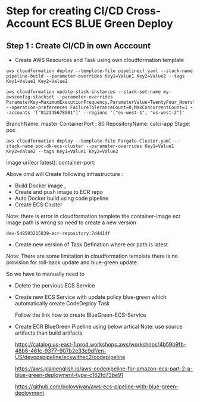 # Step for creating CI/CD Cross-Account ECS BLUE Green Deploy



## Step 1 : Create CI/CD in own Acccount 

- Create AWS Resources and Task using own cloudformation template

```
aws cloudformation deploy --template-file pipelinecf.yaml --stack-name pipeline-build --parameter-overrides Key1=Value1 Key2=Value2 --tags Key1=Value1 Key2=Value2

aws cloudformation update-stack-instances --stack-set-name my-awsconfig-stackset --parameter-overrides ParameterKey=MaximumExecutionFrequency,ParameterValue=TwentyFour_Hours\\,Twelve_Hours --operation-preferences FailureToleranceCount=0,MaxConcurrentCount=1 --accounts '["012345678901"]' --regions '["eu-west-1", "us-west-2"]'

```
BranchName: master
ContainerPort  : 80 
RepositoryName: calci-app
Stage: poc

```
aws cloudformation deploy --template-file Fargate-Cluster.yaml --stack-name poc-dk-ecs-cluster --parameter-overrides Key1=Value1 Key2=Value2 --tags Key1=Value1 Key2=Value2

```

image uri(ecr latest):
container-port: 




Above cmd will Create following infrastructure :
- Build Docker image , 
- Create and push image to ECR repo 
- Auto Docker build using code pipeline
- Create ECS Cluster 

Note: there is error in cloudformation templete the container-image ecr image path is wrong so need to create a new version 

```
dev-548593215839-ecr-repository:7d4414f
```

- Create new version of Task Defination where ecr path is latest 


Note: There are some limitation in cloudformation template there is no provision for roll-back update and blue-green update. 

So we have to manually need to 

- Delete the pervious ECS Service 
- Create new ECS Service with update policy blue-green which automatically create CodeDeploy Task 

    Follow the link how to create BlueGreen-ECS-Service 

- Create ECR BlueGreen Pipeline using below artical 
    Note: use source artifacts than build artifacts

    https://catalog.us-east-1.prod.workshops.aws/workshops/4b59b9fb-48b6-461c-9377-907b2e33c9df/en-US/devopspipeline/ecswithec2/codepipeline

    https://aws.plainenglish.io/aws-codepipeline-for-amazon-ecs-part-2-a-blue-green-deployment-type-c162fd73be91

    https://github.com/polovyivan/aws-ecs-pipeline-with-blue-green-deployment



